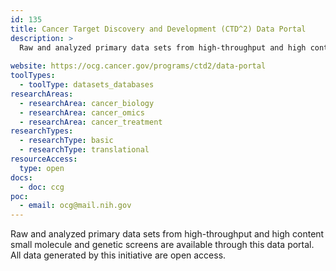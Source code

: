 ```yaml
---
id: 135
title: Cancer Target Discovery and Development (CTD^2) Data Portal
description: >
  Raw and analyzed primary data sets from high-throughput and high content small molecule and genetic screens are available through this data portal. 
  
website: https://ocg.cancer.gov/programs/ctd2/data-portal
toolTypes:
  - toolType: datasets_databases
researchAreas:
  - researchArea: cancer_biology
  - researchArea: cancer_omics
  - researchArea: cancer_treatment
researchTypes:
  - researchType: basic
  - researchType: translational
resourceAccess:
  type: open
docs:
  - doc: ccg
poc:
  - email: ocg@mail.nih.gov
---
```

Raw and analyzed primary data sets from high-throughput and high content small molecule and genetic screens are available through this data portal. All data generated by this initiative are open access.
